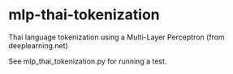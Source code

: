 # mlp-thai-tokenization
Thai language tokenization using a Multi-Layer Perceptron (from deeplearning.net)

See mlp_thai_tokenization.py for running a test.
